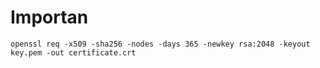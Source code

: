 # Importan 

```
openssl req -x509 -sha256 -nodes -days 365 -newkey rsa:2048 -keyout key.pem -out certificate.crt
```
